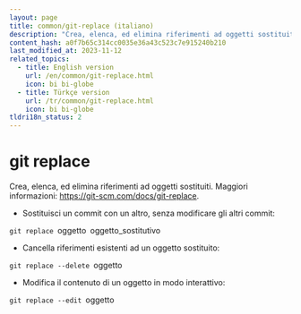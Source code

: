 ```yaml
---
layout: page
title: common/git-replace (italiano)
description: "Crea, elenca, ed elimina riferimenti ad oggetti sostituiti."
content_hash: a0f7b65c314cc0035e36a43c523c7e915240b210
last_modified_at: 2023-11-12
related_topics:
  - title: English version
    url: /en/common/git-replace.html
    icon: bi bi-globe
  - title: Türkçe version
    url: /tr/common/git-replace.html
    icon: bi bi-globe
tldri18n_status: 2
---
```

# git replace

Crea, elenca, ed elimina riferimenti ad oggetti sostituiti.
Maggiori informazioni: <https://git-scm.com/docs/git-replace>.

- Sostituisci un commit con un altro, senza modificare gli altri commit:

`git replace `<span class="tldr-var badge badge-pill bg-dark-lm bg-white-dm text-white-lm text-dark-dm font-weight-bold">oggetto</span>` `<span class="tldr-var badge badge-pill bg-dark-lm bg-white-dm text-white-lm text-dark-dm font-weight-bold">oggetto_sostitutivo</span>

- Cancella riferimenti esistenti ad un oggetto sostituito:

`git replace --delete `<span class="tldr-var badge badge-pill bg-dark-lm bg-white-dm text-white-lm text-dark-dm font-weight-bold">oggetto</span>

- Modifica il contenuto di un oggetto in modo interattivo:

`git replace --edit `<span class="tldr-var badge badge-pill bg-dark-lm bg-white-dm text-white-lm text-dark-dm font-weight-bold">oggetto</span>
